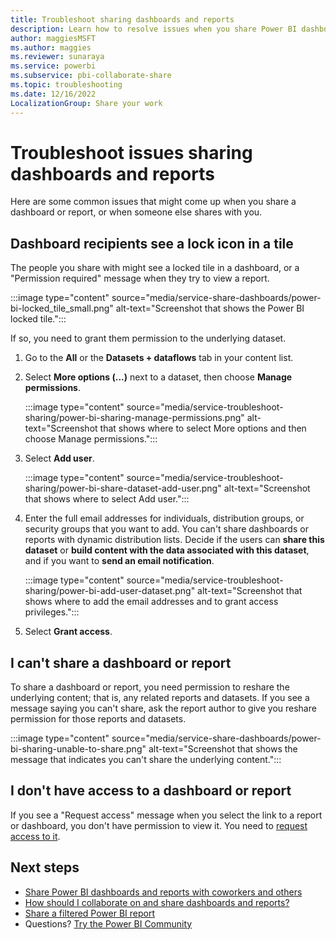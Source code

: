 ```yaml
---
title: Troubleshoot sharing dashboards and reports
description: Learn how to resolve issues when you share Power BI dashboards and reports with colleagues inside and outside your organization.
author: maggiesMSFT
ms.author: maggies
ms.reviewer: sunaraya
ms.service: powerbi
ms.subservice: pbi-collaborate-share
ms.topic: troubleshooting
ms.date: 12/16/2022
LocalizationGroup: Share your work
---
```

# Troubleshoot issues sharing dashboards and reports

Here are some common issues that might come up when you share a dashboard or report, or when someone else shares with you. 

## Dashboard recipients see a lock icon in a tile

The people you share with might see a locked tile in a dashboard, or a "Permission required" message when they try to view a report.

:::image type="content" source="media/service-share-dashboards/power-bi-locked_tile_small.png" alt-text="Screenshot that shows the Power BI locked tile.":::

If so, you need to grant them permission to the underlying dataset.

1. Go to the **All** or the **Datasets + dataflows** tab in your content list.

1. Select **More options (...)** next to a dataset, then choose **Manage permissions**.

    :::image type="content" source="media/service-troubleshoot-sharing/power-bi-sharing-manage-permissions.png" alt-text="Screenshot that shows where to select More options and then choose Manage permissions.":::

1. Select **Add user**.

    :::image type="content" source="media/service-troubleshoot-sharing/power-bi-share-dataset-add-user.png" alt-text="Screenshot that shows where to select Add user.":::

1. Enter the full email addresses for individuals, distribution groups, or security groups that you want to add. You can't share dashboards or reports with dynamic distribution lists. Decide if the users can **share this dataset** or **build content with the data associated with this dataset**, and if you want to **send an email notification**.

    :::image type="content" source="media/service-troubleshoot-sharing/power-bi-add-user-dataset.png" alt-text="Screenshot that shows where to add the email addresses and to grant access privileges.":::

1. Select **Grant access**.

## I can't share a dashboard or report

To share a dashboard or report, you need permission to reshare the underlying content; that is, any related reports and datasets. If you see a message saying you can't share, ask the report author to give you reshare permission for those reports and datasets.

:::image type="content" source="media/service-share-dashboards/power-bi-sharing-unable-to-share.png" alt-text="Screenshot that shows the message that indicates you can't share the underlying content.":::

## I don't have access to a dashboard or report

If you see a "Request access" message when you select the link to a report or dashboard, you don't have permission to view it. You need to [request access to it](service-request-access.md).

## Next steps

- [Share Power BI dashboards and reports with coworkers and others](service-share-dashboards.md)
- [How should I collaborate on and share dashboards and reports?](service-how-to-collaborate-distribute-dashboards-reports.md)
- [Share a filtered Power BI report](service-share-reports.md)
- Questions? [Try the Power BI Community](https://community.powerbi.com/)

